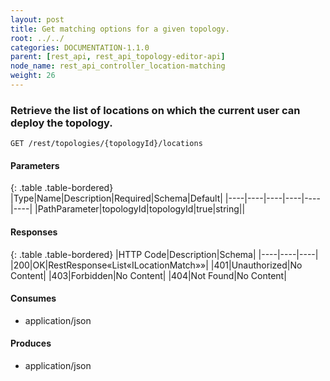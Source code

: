 ```yaml
---
layout: post
title: Get matching options for a given topology.
root: ../../
categories: DOCUMENTATION-1.1.0
parent: [rest_api, rest_api_topology-editor-api]
node_name: rest_api_controller_location-matching
weight: 26
---
```


### Retrieve the list of locations on which the current user can deploy the topology.
```
GET /rest/topologies/{topologyId}/locations
```

#### Parameters

{: .table .table-bordered}
|Type|Name|Description|Required|Schema|Default|
|----|----|----|----|----|----|
|PathParameter|topologyId|topologyId|true|string||


#### Responses

{: .table .table-bordered}
|HTTP Code|Description|Schema|
|----|----|----|
|200|OK|RestResponse«List«ILocationMatch»»|
|401|Unauthorized|No Content|
|403|Forbidden|No Content|
|404|Not Found|No Content|


#### Consumes

* application/json

#### Produces

* application/json

